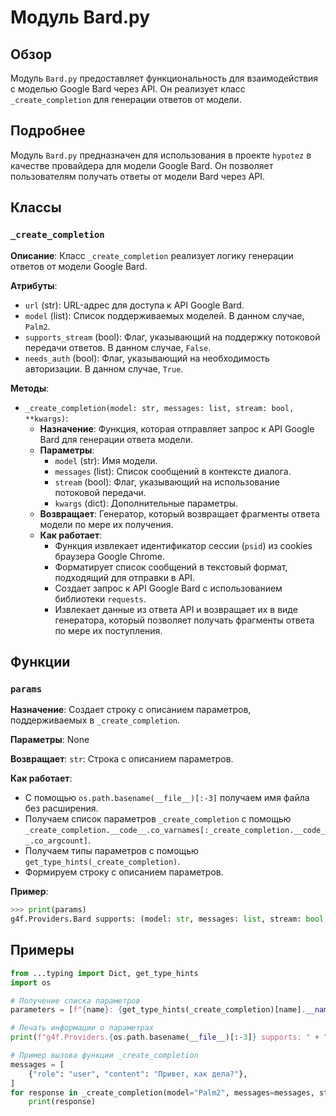 # Модуль Bard.py

## Обзор

Модуль `Bard.py` предоставляет функциональность для взаимодействия с моделью Google Bard через API. Он реализует класс `_create_completion` для генерации ответов от модели.

## Подробнее

Модуль `Bard.py` предназначен для использования в проекте `hypotez` в качестве провайдера для модели Google Bard. Он позволяет пользователям получать ответы от модели Bard через API.

## Классы

### `_create_completion`

**Описание**: Класс `_create_completion` реализует логику генерации ответов от модели Google Bard.

**Атрибуты**:

- `url` (str): URL-адрес для доступа к API Google Bard.
- `model` (list): Список поддерживаемых моделей. В данном случае, `Palm2`.
- `supports_stream` (bool): Флаг, указывающий на поддержку потоковой передачи ответов. В данном случае, `False`.
- `needs_auth` (bool): Флаг, указывающий на необходимость авторизации. В данном случае, `True`.


**Методы**:

- `_create_completion(model: str, messages: list, stream: bool, **kwargs)`: 
    - **Назначение**: Функция, которая отправляет запрос к API Google Bard для генерации ответа модели.
    - **Параметры**:
        - `model` (str): Имя модели.
        - `messages` (list): Список сообщений в контексте диалога.
        - `stream` (bool): Флаг, указывающий на использование потоковой передачи.
        - `kwargs` (dict): Дополнительные параметры.
    - **Возвращает**: Генератор, который возвращает фрагменты ответа модели по мере их получения.
    - **Как работает**:
        - Функция извлекает идентификатор сессии (`psid`) из cookies браузера Google Chrome.
        - Форматирует список сообщений в текстовый формат, подходящий для отправки в API.
        - Создает запрос к API Google Bard с использованием библиотеки `requests`.
        - Извлекает данные из ответа API и возвращает их в виде генератора, который позволяет получать фрагменты ответа по мере их поступления.

## Функции

### `params`

**Назначение**:  Создает строку с описанием параметров, поддерживаемых в `_create_completion`.

**Параметры**:  None

**Возвращает**:  `str`:  Строка с описанием параметров.

**Как работает**:
-  С помощью `os.path.basename(__file__)[:-3]` получаем имя файла без расширения.
-  Получаем список параметров `_create_completion` с помощью `_create_completion.__code__.co_varnames[:_create_completion.__code__.co_argcount]`.
-  Получаем типы параметров с помощью `get_type_hints(_create_completion)`.
-  Формируем строку с описанием параметров.

**Пример**:

```python
>>> print(params)
g4f.Providers.Bard supports: (model: str, messages: list, stream: bool, proxy: Any, snlm0e: Any, conversation_id: Any, response_id: Any, choice_id: Any)
```

## Примеры

```python
from ...typing import Dict, get_type_hints
import os

# Получение списка параметров 
parameters = [f"{name}: {get_type_hints(_create_completion)[name].__name__}" for name in _create_completion.__code__.co_varnames[:_create_completion.__code__.co_argcount]]

# Печать информации о параметрах
print(f"g4f.Providers.{os.path.basename(__file__)[:-3]} supports: " + " ".join(parameters)) 

# Пример вызова функции _create_completion
messages = [
    {"role": "user", "content": "Привет, как дела?"},
]
for response in _create_completion(model="Palm2", messages=messages, stream=False, proxy="your_proxy_here"):
    print(response)
```